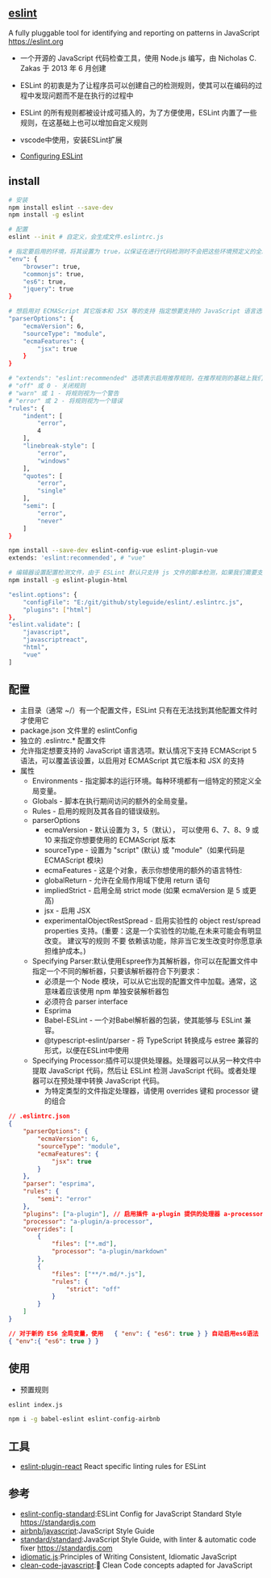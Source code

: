 ## [eslint](https://github.com/eslint/eslint)

A fully pluggable tool for identifying and reporting on patterns in JavaScript <https://eslint.org>

* 一个开源的 JavaScript 代码检查工具，使用 Node.js 编写，由 Nicholas C. Zakas 于 2013 年 6 月创建
* ESLint 的初衷是为了让程序员可以创建自己的检测规则，使其可以在编码的过程中发现问题而不是在执行的过程中
* ESLint 的所有规则都被设计成可插入的，为了方便使用，ESLint 内置了一些规则，在这基础上也可以增加自定义规则

* vscode中使用，安装ESLint扩展
* [Configuring ESLint](http://eslint.cn/docs/user-guide/configuring)

## install

```sh
# 安装
npm install eslint --save-dev
npm install -g eslint

# 配置
eslint --init # 自定义，会生成文件.eslintrc.js

# 指定要启用的环境，将其设置为 true，以保证在进行代码检测时不会把这些环境预定义的全局变量识别成未定义的变量而报错
"env": {
    "browser": true,
    "commonjs": true,
    "es6": true,
    "jquery": true
}

# 想启用对 ECMAScript 其它版本和 JSX 等的支持 指定想要支持的 JavaScript 语言选项，不过你可能需要自行安装 eslint-plugin-react 等插件
"parserOptions": {
    "ecmaVersion": 6,
    "sourceType": "module",
    "ecmaFeatures": {
        "jsx": true
    }
}

# "extends": "eslint:recommended" 选项表示启用推荐规则，在推荐规则的基础上我们还可以根据需要使用 rules 新增自定义规则，每个规则的第一个值都是代表该规则检测后显示的错误级别。完整的可配置规则列表可访问：http://eslint.cn/docs/rules/
# "off" 或 0 - 关闭规则
# "warn" 或 1 - 将规则视为一个警告
# "error" 或 2 - 将规则视为一个错误
"rules": {
    "indent": [
        "error",
        4
    ],
    "linebreak-style": [
        "error",
        "windows"
    ],
    "quotes": [
        "error",
        "single"
    ],
    "semi": [
        "error",
        "never"
    ]
}

npm install --save-dev eslint-config-vue eslint-plugin-vue
extends: 'eslint:recommended', # "vue"

# 编辑器设置配置检测文件，由于 ESLint 默认只支持 js 文件的脚本检测，如果我们需要支持类 html 文件（如 vue）的内联脚本检测，还需要安装 eslint-plugin-html 插件。
npm install -g eslint-plugin-html

"eslint.options": {
    "configFile": "E:/git/github/styleguide/eslint/.eslintrc.js",
    "plugins": ["html"]
},
"eslint.validate": [
    "javascript",
    "javascriptreact",
    "html",
    "vue"
]
```

## 配置

* 主目录（通常 ~/）有一个配置文件，ESLint 只有在无法找到其他配置文件时才使用它
* package.json 文件里的 eslintConfig
* 独立的 .eslintrc.* 配置文件
* 允许指定想要支持的 JavaScript 语言选项。默认情况下支持 ECMAScript 5 语法，可以覆盖该设置，以启用对 ECMAScript 其它版本和 JSX 的支持
* 属性
  - Environments - 指定脚本的运行环境。每种环境都有一组特定的预定义全局变量。
  - Globals - 脚本在执行期间访问的额外的全局变量。
  - Rules - 启用的规则及其各自的错误级别。
  - parserOptions
    + ecmaVersion - 默认设置为 3，5（默认）， 可以使用 6、7、8、9 或 10 来指定你想要使用的 ECMAScript 版本
    + sourceType - 设置为 "script" (默认) 或 "module"（如果代码是 ECMAScript 模块)
    + ecmaFeatures - 这是个对象，表示你想使用的额外的语言特性:
    + globalReturn - 允许在全局作用域下使用 return 语句
    + impliedStrict - 启用全局 strict mode (如果 ecmaVersion 是 5 或更高)
    + jsx - 启用 JSX
    + experimentalObjectRestSpread - 启用实验性的 object rest/spread properties 支持。(重要：这是一个实验性的功能,在未来可能会有明显改变。 建议写的规则 不要 依赖该功能，除非当它发生改变时你愿意承担维护成本。)
  - Specifying Parser:默认使用Espree作为其解析器，你可以在配置文件中指定一个不同的解析器，只要该解析器符合下列要求：
    + 必须是一个 Node 模块，可以从它出现的配置文件中加载。通常，这意味着应该使用 npm 单独安装解析器包
    + 必须符合 parser interface
    + Esprima
    + Babel-ESLint - 一个对Babel解析器的包装，使其能够与 ESLint 兼容。
    + @typescript-eslint/parser - 将 TypeScript 转换成与 estree 兼容的形式，以便在ESLint中使用
  - Specifying Processor:插件可以提供处理器。处理器可以从另一种文件中提取 JavaScript 代码，然后让 ESLint 检测 JavaScript 代码。或者处理器可以在预处理中转换 JavaScript 代码。
    + 为特定类型的文件指定处理器，请使用 overrides 键和 processor 键的组合

```json
// .eslintrc.json
{
    "parserOptions": {
        "ecmaVersion": 6,
        "sourceType": "module",
        "ecmaFeatures": {
            "jsx": true
        }
    },
    "parser": "esprima",
    "rules": {
        "semi": "error"
    },
    "plugins": ["a-plugin"], // 启用插件 a-plugin 提供的处理器 a-processor
    "processor": "a-plugin/a-processor",
    "overrides": [
        {
            "files": ["*.md"],
            "processor": "a-plugin/markdown"
        },
        {
            "files": ["**/*.md/*.js"],
            "rules": {
                "strict": "off"
            }
        }
    ]
}

// 对于新的 ES6 全局变量，使用   { "env": { "es6": true } } 自动启用es6语法
{ "env":{ "es6": true } }
```

## 使用

* 预置规则

```sh
eslint index.js

npm i -g babel-eslint eslint-config-airbnb
```

## 工具

* [eslint-plugin-react](https://github.com/yannickcr/eslint-plugin-react) React specific linting rules for ESLint

## 参考

* [eslint-config-standard](https://github.com/standard/eslint-config-standard):ESLint Config for JavaScript Standard Style <https://standardjs.com>
* [airbnb/javascript](https://github.com/airbnb/javascript):JavaScript Style Guide
* [standard/standard](https://github.com/standard/standard):JavaScript Style Guide, with linter & automatic code fixer <https://standardjs.com>
* [idiomatic.js](https://github.com/rwaldron/idiomatic.js):Principles of Writing Consistent, Idiomatic JavaScript
* [clean-code-javascript](https://github.com/ryanmcdermott/clean-code-javascript):🛁 Clean Code concepts adapted for JavaScript
